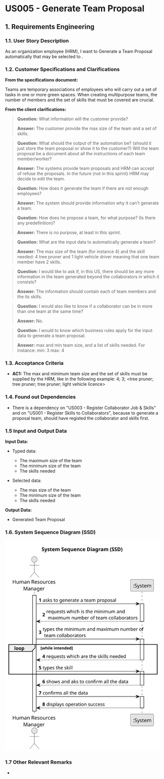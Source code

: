 # US005 - Generate Team Proposal


## 1. Requirements Engineering

### 1.1. User Story Description

As an organization employee (HRM), I want to Generate a Team Proposal automatically that may be selected to .

### 1.2. Customer Specifications and Clarifications 

**From the specifications document:**

Teams are temporary associations of employees who will carry out a set of tasks in one or more green spaces. When creating multipurpose teams, the number of members and the set of skills that must be covered are crucial.

**From the client clarifications:**

> **Question:** What information will the customer provide?
>
> **Answer:** The customer provide the max size of the team and a set of skills.

> **Question:** What should the output of the automation be? (should it just store the team proposal or show it to the customer?)  Will the team proposal be a document about all the instructions of each team member/worker?
>
> **Answer:** The systems provide team proposals and HRM can accept of refuse the proposals. In the future (not in this sprint) HRM may decide to edit the team.

> **Question:** How does it generate the team if there are not enough employees?
>
> **Answer:** The system should provide information why it can't generate a team.

> **Question:** How does he propose a team, for what purpose? (Is there any predefinition)?
>
> **Answer:** There is no purpose, at least in this sprint.

> **Question:** What are the input data to automatically generate a team?
> 
> **Answer:** The max size of the team (for instance 4) and the skill needed: 4 tree pruner and 1 light vehicle driver meaning that one team member have 2 skills.

> **Question:** I would like to ask if, in this US, there should be any more information in the team generated beyond the collaborators in which it consists?
> 
> **Answer:** The information should contain each of team members and the its skills.

> **Question:** I would also like to know if a collaborator can be in more than one team at the same time?
>
> **Answer:** No.

> **Question:** I would to know which business rules apply for the input data to generate a team proposal.
>
> **Answer:** max and min team size, and a list of skills needed. For instance: min: 3 max: 4


### 1.3. Acceptance Criteria

* **AC1:** The max and minimum team size and the set of skills must be supplied by the HRM, like in the following example:
  4; 3; <tree pruner; tree pruner; tree pruner; light vehicle licence>

### 1.4. Found out Dependencies

* There is a dependency on "US003 - Register Collaborator Job & Skills" and on "US001 - Register Skills to Collaborators", because to generate a proposal team, should have registed the collaborator and skills first.

### 1.5 Input and Output Data

**Input Data:**

* Typed data:
    * The maximum size of the team
    * The minimum size of the team
    * The skills needed
	
* Selected data:
    * The max size of the team
    * The minimum size of the team
    * The skills needed 

**Output Data:**

* Generated Team Proposal

### 1.6. System Sequence Diagram (SSD)

![System Sequence Diagram - Alternative One](svg/us005-system-sequence-diagram.svg)

### 1.7 Other Relevant Remarks

* 